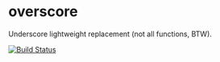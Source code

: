 # overscore
Underscore lightweight replacement (not all functions, BTW).

[![Build Status](https://travis-ci.org/jesusr/overscore.svg?branch=master)](https://travis-ci.org/jesusr/overscore)